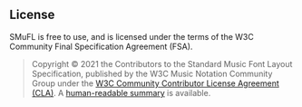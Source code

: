 License
-------

SMuFL is free to use, and is licensed under the terms of the W3C Community Final Specification Agreement (FSA).

> Copyright © 2021 the Contributors to the Standard Music Font Layout Specification, published by the W3C Music Notation Community Group under the [W3C Community Contributor License Agreement (CLA)](https://www.w3.org/community/about/agreements/cla/). A [human-readable summary](http://www.w3.org/community/about/agreements/cla-deed/) is available.

